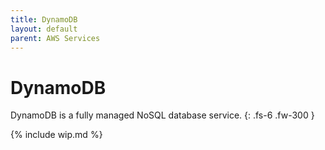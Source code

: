 ```yaml
---
title: DynamoDB
layout: default
parent: AWS Services
---
```


# DynamoDB

DynamoDB is a fully managed NoSQL database service.
{: .fs-6 .fw-300 }

{% include wip.md %}